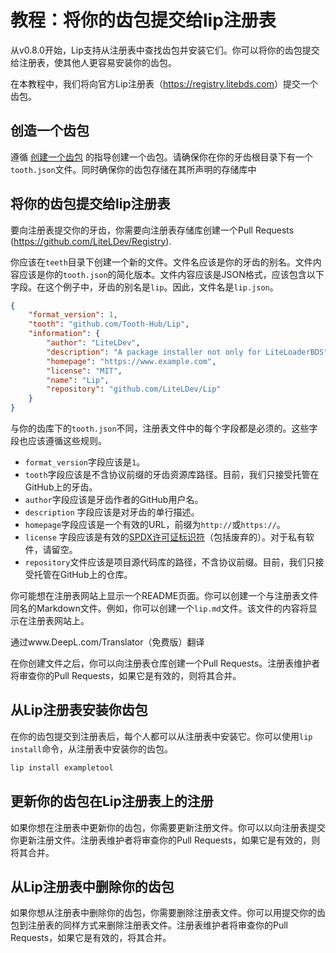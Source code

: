 # 教程：将你的齿包提交给lip注册表

从v0.8.0开始，Lip支持从注册表中查找齿包并安装它们。你可以将你的齿包提交给注册表，使其他人更容易安装你的齿包。

在本教程中，我们将向官方Lip注册表（<https://registry.litebds.com>）提交一个齿包。

## 创造一个齿包

遵循 [创建一个齿包](tutorials/create_a_lip_tooth.md) 的指导创建一个齿包。请确保你在你的牙齿根目录下有一个`tooth.json`文件。同时确保你的齿包存储在其所声明的存储库中

## 将你的齿包提交给lip注册表

要向注册表提交你的牙齿，你需要向注册表存储库创建一个Pull Requests  (<https://github.com/LiteLDev/Registry>).

你应该在`teeth`目录下创建一个新的文件。文件名应该是你的牙齿的别名。文件内容应该是你的`tooth.json`的简化版本。文件内容应该是JSON格式，应该包含以下字段。在这个例子中，牙齿的别名是`lip`。因此，文件名是`lip.json`。

```json
{
    "format_version": 1,
    "tooth": "github.com/Tooth-Hub/Lip",
    "information": {
        "author": "LiteLDev",
        "description": "A package installer not only for LiteLoaderBDS",
        "homepage": "https://www.example.com",
        "license": "MIT",
        "name": "Lip",
        "repository": "github.com/LiteLDev/Lip"
    }
}
```

与你的齿库下的`tooth.json`不同，注册表文件中的每个字段都是必须的。这些字段也应该遵循这些规则。

- `format_version`字段应该是`1`。
- `tooth`字段应该是不含协议前缀的牙齿资源库路径。目前，我们只接受托管在GitHub上的牙齿。
- `author`字段应该是牙齿作者的GitHub用户名。
- `description` 字段应该是对牙齿的单行描述。
- `homepage`字段应该是一个有效的URL，前缀为`http://`或`https://`。
- `license` 字段应该是有效的[SPDX许可证标识符](https://spdx.org/licenses/)（包括废弃的）。对于私有软件，请留空。
- `repository`文件应该是项目源代码库的路径，不含协议前缀。目前，我们只接受托管在GitHub上的仓库。

你可能想在注册表网站上显示一个README页面。你可以创建一个与注册表文件同名的Markdown文件。例如，你可以创建一个`lip.md`文件。该文件的内容将显示在注册表网站上。

通过www.DeepL.com/Translator（免费版）翻译

在你创建文件之后，你可以向注册表仓库创建一个Pull Requests。注册表维护者将审查你的Pull Requests，如果它是有效的，则将其合并。

## 从Lip注册表安装你齿包

在你的齿包提交到注册表后，每个人都可以从注册表中安装它。你可以使用`lip install`命令，从注册表中安装你的齿包。

```bash
lip install exampletool
```

## 更新你的齿包在Lip注册表上的注册

如果你想在注册表中更新你的齿包，你需要更新注册文件。你可以以向注册表提交你更新注册文件。注册表维护者将审查你的Pull Requests，如果它是有效的，则将其合并。

## 从Lip注册表中删除你的齿包

如果你想从注册表中删除你的齿包，你需要删除注册表文件。你可以用提交你的齿包到注册表的同样方式来删除注册表文件。注册表维护者将审查你的Pull Requests，如果它是有效的，将其合并。